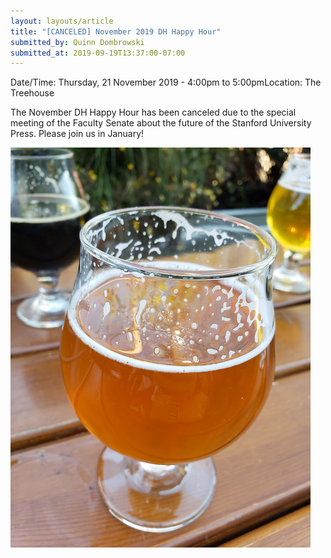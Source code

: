 ```yaml
---
layout: layouts/article
title: "[CANCELED] November 2019 DH Happy Hour"
submitted_by: Quinn Dombrowski
submitted_at: 2019-09-19T13:37:00-07:00
---
```



Date/Time: Thursday, 21 November 2019 - 4:00pm to 5:00pmLocation: The Treehouse

The November DH Happy Hour has been canceled due to the special meeting of the Faculty Senate about the future of the Stanford University Press. Please join us in January!




![](/post-images/33868901248_e9c2374a64_z.jpg)



